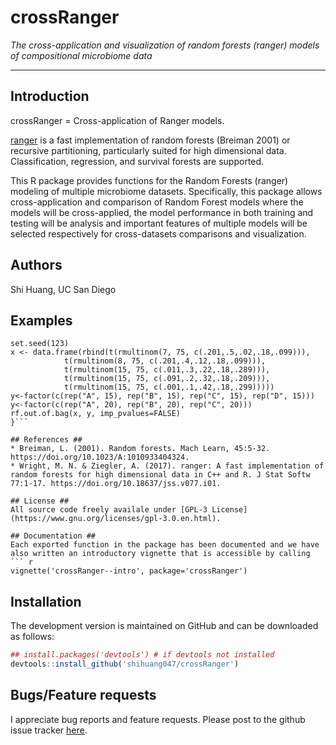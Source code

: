# crossRanger
*The cross-application and visualization of random forests (ranger) models of compositional microbiome data*

***
## Introduction
crossRanger = Cross-application of Ranger models.

[ranger](https://github.com/imbs-hl/ranger) is a fast implementation of random forests (Breiman 2001) or recursive partitioning, particularly suited for high dimensional data. Classification, regression, and survival forests are supported. 

This R package provides functions for the Random Forests (ranger) modeling of multiple microbiome datasets. Specifically, this package allows cross-application and comparison of Random Forest models where the models will be cross-applied, the model performance in both training and testing will be analysis and important features of multiple models will be selected respectively for cross-datasets comparisons and visualization. 

## Authors ##
Shi Huang, UC San Diego 

## Examples ##

```r{
set.seed(123)
x <- data.frame(rbind(t(rmultinom(7, 75, c(.201,.5,.02,.18,.099))),
            t(rmultinom(8, 75, c(.201,.4,.12,.18,.099))),
            t(rmultinom(15, 75, c(.011,.3,.22,.18,.289))),
            t(rmultinom(15, 75, c(.091,.2,.32,.18,.209))),
            t(rmultinom(15, 75, c(.001,.1,.42,.18,.299)))))
y<-factor(c(rep("A", 15), rep("B", 15), rep("C", 15), rep("D", 15)))
y<-factor(c(rep("A", 20), rep("B", 20), rep("C", 20)))
rf.out.of.bag(x, y, imp_pvalues=FALSE)
}```

## References ##
* Breiman, L. (2001). Random forests. Mach Learn, 45:5-32. https://doi.org/10.1023/A:1010933404324.
* Wright, M. N. & Ziegler, A. (2017). ranger: A fast implementation of random forests for high dimensional data in C++ and R. J Stat Softw 77:1-17. https://doi.org/10.18637/jss.v077.i01.

## License ##
All source code freely availale under [GPL-3 License](https://www.gnu.org/licenses/gpl-3.0.en.html). 

## Documentation ##
Each exported function in the package has been documented and we have also written an introductory vignette that is accessible by calling 
``` r
vignette('crossRanger--intro', package='crossRanger')
```

## Installation ##

The development version is maintained on GitHub and can be downloaded as follows:
``` r 
## install.packages('devtools') # if devtools not installed
devtools::install_github('shihuang047/crossRanger')
```


## Bugs/Feature requests ##
I appreciate bug reports and feature requests. Please post to the github issue tracker [here](https://github.com/shihuang047/crossRanger/issues). 

